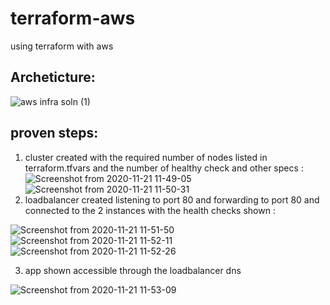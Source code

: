# terraform-aws
using terraform with aws
## Archeticture: 
![aws infra soln (1)](https://user-images.githubusercontent.com/68178003/100705202-7d55cb00-33af-11eb-8319-caae70b168ef.png)
## proven steps:
1. cluster created with the required number of nodes listed in terraform.tfvars and the number of healthy check and other specs : 
![Screenshot from 2020-11-21 11-49-05](https://user-images.githubusercontent.com/68178003/100705210-8181e880-33af-11eb-87d6-cb90073090c7.png)
![Screenshot from 2020-11-21 11-50-31](https://user-images.githubusercontent.com/68178003/100705216-847cd900-33af-11eb-83a5-3ace8c9e39e9.png)
2. loadbalancer created listening to port 80 and forwarding to port 80 and connected to the 2 instances with the health checks shown :

![Screenshot from 2020-11-21 11-51-50](https://user-images.githubusercontent.com/68178003/100705234-8a72ba00-33af-11eb-82db-ca0e8efaec7e.png)
![Screenshot from 2020-11-21 11-52-11](https://user-images.githubusercontent.com/68178003/100705244-8e064100-33af-11eb-86b3-dac84fa46df3.png)
![Screenshot from 2020-11-21 11-52-26](https://user-images.githubusercontent.com/68178003/100705260-93fc2200-33af-11eb-8495-b9f45add9d5c.png)

3. app shown accessible through the loadbalancer dns

![Screenshot from 2020-11-21 11-53-09](https://user-images.githubusercontent.com/68178003/100705266-98c0d600-33af-11eb-8ecc-e865aff0ebe0.png)
